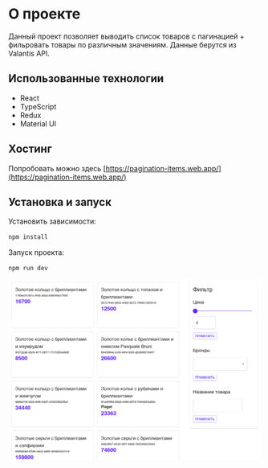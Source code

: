 # О проекте

Данный проект позволяет выводить список товаров с пагинацией + фильровать товары по различным значениям.
Данные берутся из Valantis API. 

## Использованные технологии
- React
- TypeScript
- Redux
- Material UI
## Хостинг
Попробовать можно здесь [https://pagination-items.web.app/](https://pagination-items.web.app/)

## Установка и запуск

Установить зависимости:
```bash
npm install
```
Запуск проекта:
```bash
npm run dev
```
![Превью](public/preview.png)
